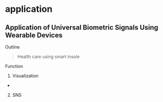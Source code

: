 # application

## Application of Universal Biometric Signals Using Wearable Devices


Outline
>Health care using smart insole 

Function

1. Visualization
 
 - 


2. SNS 
